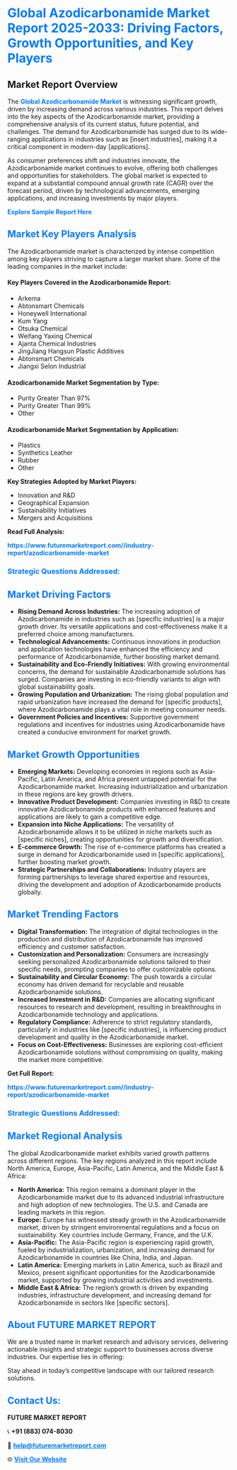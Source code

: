 <h1 style="color: #007BFF;">Global Azodicarbonamide Market Report 2025-2033: Driving Factors, Growth Opportunities, and Key Players</h1>

<section id="overview">
<h2>Market Report Overview</h2>
<p>The <a href="https://www.futuremarketreport.com//industry-report/azodicarbonamide-market" style="color: #007BFF; text-decoration: none;"><strong>Global Azodicarbonamide Market</strong></a> is witnessing significant growth, driven by increasing demand across various industries. This report delves into the key aspects of the Azodicarbonamide market, providing a comprehensive analysis of its current status, future potential, and challenges. The demand for Azodicarbonamide has surged due to its wide-ranging applications in industries such as [insert industries], making it a critical component in modern-day [applications].</p>
<p>As consumer preferences shift and industries innovate, the Azodicarbonamide market continues to evolve, offering both challenges and opportunities for stakeholders. The global market is expected to expand at a substantial compound annual growth rate (CAGR) over the forecast period, driven by technological advancements, emerging applications, and increasing investments by major players.</p>
</section>

<section id="overview">
<p><a href="https://www.futuremarketreport.com//request-sample/reportId=91396" style="color: #007BFF; text-decoration: none;"><strong>Explore Sample Report Here</strong></a></p>
</section>

<section id="key-players">
<h2 style="color: #007BFF;">Market Key Players Analysis</h2>
<p>The Azodicarbonamide market is characterized by intense competition among key players striving to capture a larger market share. Some of the leading companies in the market include:</p>
<h4>Key Players Covered in the Azodicarbonamide Report:</h4>
<ul><li>Arkema</li><li>Abtonsmart Chemicals</li><li>Honeywell International</li><li>Kum Yang</li><li>Otsuka Chemical</li><li>Weifang Yaxing Chemical</li><li>Ajanta Chemical Industries</li><li>JingJiang Hangsun Plastic Additives</li><li>Abtonsmart Chemicals</li><li>Jiangxi Selon Industrial</li></ul>
<h4>Azodicarbonamide Market Segmentation by Type:</h4>
<ul><li>Purity Greater Than 97%</li><li>Purity Greater Than 99%</li><li>Other</li></ul>

<h4>Azodicarbonamide Market Segmentation by Application:</h4>
<ul><li>Plastics</li><li>Synthetics Leather</li><li>Rubber</li><li>Other</li></ul>
<p><strong>Key Strategies Adopted by Market Players:</strong></p>
<ul>
<li>Innovation and R&D</li>
<li>Geographical Expansion</li>
<li>Sustainability Initiatives</li>
<li>Mergers and Acquisitions</li>
</ul>
</section>

<section>
<p><strong>Read Full Analysis: </strong></p><a href="https://www.futuremarketreport.com//industry-report/azodicarbonamide-market" style="color: #007BFF; text-decoration: none;"><strong>https://www.futuremarketreport.com//industry-report/azodicarbonamide-market</strong></a>
<h3 style="color: #007BFF;">Strategic Questions Addressed:</h3>
</section>

<section id="driving-factors">
<h2 style="color: #007BFF;">Market Driving Factors</h2>
<ul>
<li><strong>Rising Demand Across Industries:</strong> The increasing adoption of Azodicarbonamide in industries such as [specific industries] is a major growth driver. Its versatile applications and cost-effectiveness make it a preferred choice among manufacturers.</li>
<li><strong>Technological Advancements:</strong> Continuous innovations in production and application technologies have enhanced the efficiency and performance of Azodicarbonamide, further boosting market demand.</li>
<li><strong>Sustainability and Eco-Friendly Initiatives:</strong> With growing environmental concerns, the demand for sustainable Azodicarbonamide solutions has surged. Companies are investing in eco-friendly variants to align with global sustainability goals.</li>
<li><strong>Growing Population and Urbanization:</strong> The rising global population and rapid urbanization have increased the demand for [specific products], where Azodicarbonamide plays a vital role in meeting consumer needs.</li>
<li><strong>Government Policies and Incentives:</strong> Supportive government regulations and incentives for industries using Azodicarbonamide have created a conducive environment for market growth.</li>
</ul>
</section>

<section id="growth-opportunities">
<h2 style="color: #007BFF;">Market Growth Opportunities</h2>
<ul>
<li><strong>Emerging Markets:</strong> Developing economies in regions such as Asia-Pacific, Latin America, and Africa present untapped potential for the Azodicarbonamide market. Increasing industrialization and urbanization in these regions are key growth drivers.</li>
<li><strong>Innovative Product Development:</strong> Companies investing in R&D to create innovative Azodicarbonamide products with enhanced features and applications are likely to gain a competitive edge.</li>
<li><strong>Expansion into Niche Applications:</strong> The versatility of Azodicarbonamide allows it to be utilized in niche markets such as [specific niches], creating opportunities for growth and diversification.</li>
<li><strong>E-commerce Growth:</strong> The rise of e-commerce platforms has created a surge in demand for Azodicarbonamide used in [specific applications], further boosting market growth.</li>
<li><strong>Strategic Partnerships and Collaborations:</strong> Industry players are forming partnerships to leverage shared expertise and resources, driving the development and adoption of Azodicarbonamide products globally.</li>
</ul>
</section>

<section id="trending-factors">
<h2 style="color: #007BFF;">Market Trending Factors</h2>
<ul>
<li><strong>Digital Transformation:</strong> The integration of digital technologies in the production and distribution of Azodicarbonamide has improved efficiency and customer satisfaction.</li>
<li><strong>Customization and Personalization:</strong> Consumers are increasingly seeking personalized Azodicarbonamide solutions tailored to their specific needs, prompting companies to offer customizable options.</li>
<li><strong>Sustainability and Circular Economy:</strong> The push towards a circular economy has driven demand for recyclable and reusable Azodicarbonamide solutions.</li>
<li><strong>Increased Investment in R&D:</strong> Companies are allocating significant resources to research and development, resulting in breakthroughs in Azodicarbonamide technology and applications.</li>
<li><strong>Regulatory Compliance:</strong> Adherence to strict regulatory standards, particularly in industries like [specific industries], is influencing product development and quality in the Azodicarbonamide market.</li>
<li><strong>Focus on Cost-Effectiveness:</strong> Businesses are exploring cost-efficient Azodicarbonamide solutions without compromising on quality, making the market more competitive.</li>
</ul>
</section>

<section>
<p><strong>Get Full Report: </strong></p><a href="https://www.futuremarketreport.com//industry-report/azodicarbonamide-market" style="color: #007BFF; text-decoration: none;"><strong>https://www.futuremarketreport.com//industry-report/azodicarbonamide-market</strong></a>
<h3 style="color: #007BFF;">Strategic Questions Addressed:</h3>
</section>


<section id="regional-analysis">
<h2 style="color: #007BFF;">Market Regional Analysis</h2>
<p>The global Azodicarbonamide market exhibits varied growth patterns across different regions. The key regions analyzed in this report include North America, Europe, Asia-Pacific, Latin America, and the Middle East & Africa:</p>
<ul>
<li><strong>North America:</strong> This region remains a dominant player in the Azodicarbonamide market due to its advanced industrial infrastructure and high adoption of new technologies. The U.S. and Canada are leading markets in this region.</li>
<li><strong>Europe:</strong> Europe has witnessed steady growth in the Azodicarbonamide market, driven by stringent environmental regulations and a focus on sustainability. Key countries include Germany, France, and the U.K.</li>
<li><strong>Asia-Pacific:</strong> The Asia-Pacific region is experiencing rapid growth, fueled by industrialization, urbanization, and increasing demand for Azodicarbonamide in countries like China, India, and Japan.</li>
<li><strong>Latin America:</strong> Emerging markets in Latin America, such as Brazil and Mexico, present significant opportunities for the Azodicarbonamide market, supported by growing industrial activities and investments.</li>
<li><strong>Middle East & Africa:</strong> The region’s growth is driven by expanding industries, infrastructure development, and increasing demand for Azodicarbonamide in sectors like [specific sectors].</li>
</ul>
</section>

<footer>
<h2 style="color: #007BFF;">About FUTURE MARKET REPORT</h2>
<p>We are a trusted name in market research and advisory services, delivering actionable insights and strategic support to businesses across diverse industries. Our expertise lies in offering:</p>

<p>Stay ahead in today’s competitive landscape with our tailored research solutions.</p>

<h2 style="color: #007BFF;">Contact Us:</h2>
<p><strong>FUTURE MARKET REPORT</strong></p>
<p>📞 <strong>+91 (883) 074-8030</strong></p>
<p>📧 <strong><a href="mailto:help@futuremarketreport.com" style="color: #007BFF;">help@futuremarketreport.com</a></strong></p>
<p>🌐 <strong><a href="https://www.futuremarketreport.com/" style="color: #007BFF;">Visit Our Website</a></strong></p>
</footer>